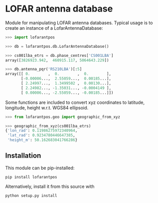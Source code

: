 # LOFAR antenna database

Module for manipulating LOFAR antenna databases. Typical usage is to create
an instance of a LofarAntennaDatabase:

```python
>>> import lofarantpos

>>> db = lofarantpos.db.LofarAntennaDatabase()

>>> cs001lba_etrs = db.phase_centres['CS001LBA']
array([3826923.942,  460915.117, 5064643.229])

>>> db.antenna_pqr('RS210LBA')[:5]
array([[ 0.        ,  0.        ,  0.        ],
       [-0.00006...,  2.55059...,  0.00185...],
       [ 2.24997...,  1.3499502 ,  0.00130...],
       [ 2.24982..., -1.35031..., -0.0004149 ],
       [ 0.00006..., -2.55059..., -0.00185...]])
```

Some functions are included to convert xyz coordinates to latitude, longitude,
height w.r.t. WGS84 ellipsoid.

```python
>>> from lofarantpos.geo import geographic_from_xyz

>>> geographic_from_xyz(cs001lba_etrs)
{'lon_rad': 0.11986275972340964,
 'lat_rad': 0.9234780446647385,
 'height_m': 50.162683041766286}
```

## Installation

This module can be pip-installed:
```
pip install lofarantpos
```

Alternatively, install it from this source with
```
python setup.py install
```

